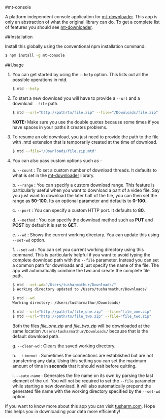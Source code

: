 #mt-console

A platform independent console application for [mt-downloader](https://github.com/tusharmath/Multi-threaded-downloader). This app is only an abstraction of what the original library can do. To get a complete list of features you should see [mt-downloader](https://github.com/tusharmath/Multi-threaded-downloader).

##Installation

Install this globally using the conventional npm installation command.

```bash
$ npm install -g mt-console
```

##Usage

1. You can get started by using the ```--help``` option. This lists out all the possible operations in mtd.

	```bash
	$ mtd --help
	```

2. To start a new download you will have to provide a ```--url``` and a download ```--file``` path.

	```bash
	$ mtd --url="http://path/to/file.zip" --file="/Downloads/file.zip"
	```

	**NOTE:** Make sure you use the double quotes because some times if you have spaces in your paths it creates problems.
	
3. To resume an old download, you just need to provide the path to the file with .mtd extension that is temporarily created at the time of download.
	
	```bash
	$ mtd --file="/Downloads/file.zip.mtd"
	```

4. You can also pass custom options such as -

	  a. ```--count``` : To set a custom number of download threads. It defaults to what is set in the [mt-downloader](https://github.com/tusharmath/Multi-threaded-downloader) library.
	  
	  b. ```--range``` : You can specify a custom download range. This feature is particularly useful when you want to download a part of a video file. Say you just want to download the later half of the file, you can then set the range as **50-100**. Its an optional parameter and defaults to **0-100**.
	  
	  c. ```--port``` : You can specify a custom HTTP port. It defaults to **80**.
	
	  d. ```--method``` : You can specify the download method such as **PUT** and **POST** by default it is set to **GET**.

	  e. ```--wd``` : Shows the current working directory. You can update this using ```--set-wd``` option.
	  
	  f. ```--set-wd``` : You can set you current working directory using this command. This is particularly helpful if you want to avoid typing the complete download path with the ```--file``` parameter. Instead you can set a common path for downloads and just specify the name of the file. The app will automatically combine the two and create the complete file path.
	

	  ```bash
	  $ mtd --set-wd="/Users/tusharmathur/Downloads/"
	  $ Working directory updated to /Users/tusharmathur/Downloads/
	  
	  $ mtd --wd
	  Working directory: /Users/tusharmathur/Downloads/
	  
	  $ mtd --url="http://path/to/file_one.zip" --file="file_one.zip"
	  $ mtd --url="http://path/to/file_two.zip" --file="file_two.zip"
	  
	  ```
	  
	  Both the files *file_one.zip* and *file_two.zip* will be downloaded at the same location ```/Users/tusharmathur/Downloads/``` because that is the default download path. 
	  
	  g. ```--clear-wd``` : Clears the saved working directory.
	  
	  h. ```--timeout``` : Sometimes the connections are established but are not transferring any data. Using this setting you can set the maximum amount of time in **seconds** that it should wait before quitting.

	  i. ```--auto-name``` : Generates the file name on its own by parsing the last element of the url. You will not be required to set the ```--file``` parameter while starting a new download. It will also automatically prepend the generated file name with the working directory specified by the ```--set-wd``` option.
		  
If you want to know more about this app you can visit [tusharm.com](http://tusharm.com/articles/mt-downloader). Hope this helps you in downloading your data more efficiently! 
